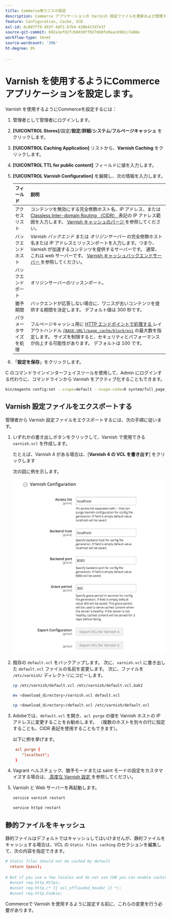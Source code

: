 ```yaml
---
title: Commerce用ワニスの設定
description: Commerce アプリケーションの Varnish 設定ファイルを更新および管理する方法について説明します。
feature: Configuration, Cache, SCD
exl-id: 6c007ff9-493f-4df2-b7b4-438b41fd7e37
source-git-commit: 602a1ef82fcb8d30ff027db0fe0aacb981c7e08e
workflow-type: tm+mt
source-wordcount: '396'
ht-degree: 0%

---
```


# Varnish を使用するようにCommerce アプリケーションを設定します。

Varnish を使用するようにCommerceを設定するには：

1. 管理者として管理者にログインします。
1. **[!UICONTROL Stores]**/設定/**設定**/**詳細**/**システム**/**フルページキャッシュ** をクリックします。
1. **[!UICONTROL Caching Application]** リストから、**Varnish Caching** をクリックします。
1. **[!UICONTROL TTL for public content]** フィールドに値を入力します。
1. **[!UICONTROL Varnish Configuration]** を展開し、次の情報を入力します。

   | フィールド | 説明 |
   | ----- | ----------- |
   | アクセスリスト | コンテンツを無効にする完全修飾ホスト名、IP アドレス、または [Classless Inter-domain Routing （CIDR） ](https://www.digitalocean.com/community/tutorials/understanding-ip-addresses-subnets-and-cidr-notation-for-networking) 表記の IP アドレス範囲を入力します。 [Varnish キャッシュのパージ ](https://varnish-cache.org/docs/3.0/tutorial/purging.html) を参照してください。 |
   | バックエンドホスト | Varnish _バックエンド_ または _オリジンサーバー_ の完全修飾ホスト名または IP アドレスとリッスンポートを入力します。つまり、Varnish が加速するコンテンツを提供するサーバーです。 通常、これは web サーバーです。 [Varnish キャッシュバックエンドサーバー ](https://www.varnish-cache.org/docs/trunk/users-guide/vcl-backends.html) を参照してください。 |
   | バックエンドポート | オリジンサーバーのリッスンポート。 |
   | 猶予期間 | バックエンドが応答しない場合に、ワニスが古いコンテンツを提供する期間を決定します。 デフォルト値は 300 秒です。 |
   | パラメータサイズを処理 | フルページキャッシュ用に [ HTTP エンドポイントで処理する ](https://developer.adobe.com/commerce/frontend-core/guide/layouts/#layout-handles) レイアウトハンドル [`{BASE-URL}/page_cache/block/esi`](use-varnish-esi.md) の最大数を指定します。 サイズを制限すると、セキュリティとパフォーマンスが向上する可能性があります。 デフォルトは 100 です。 |

1. 「**設定を保存**」をクリックします。

C のコマンドラインインターフェイスツールを使用して、Admin にログインする代わりに、コマンドラインから Varnish をアクティブ化することもできます。

```bash
bin/magento config:set --scope=default --scope-code=0 system/full_page_cache/caching_application 2
```

## Varnish 設定ファイルをエクスポートする

管理者から Varnish 設定ファイルをエクスポートするには、次の手順に従います。

1. いずれかの書き出しボタンをクリックして、Varnish で使用できる `varnish.vcl` を作成します。

   たとえば、Varnish 4 がある場合は、[**Varnish 4 の VCL を書き出す**] をクリックします

   次の図に例を示します。

   ![Admin で Varnish を使用するようにCommerceを設定する ](../../assets/configuration/varnish-admin-22.png)

1. 既存の `default.vcl` をバックアップします。 次に、`varnish.vcl` に書き出した `default.vcl` ファイルの名前を変更します。 次に、ファイルを `/etc/varnish/` ディレクトリにコピーします。

   ```bash
   cp /etc/varnish/default.vcl /etc/varnish/default.vcl.bak2
   ```

   ```bash
   mv <download_directory>/varnish.vcl default.vcl
   ```

   ```bash
   cp <download_directory>/default.vcl /etc/varnish/default.vcl
   ```

1. Adobeでは、`default.vcl` を開き、`acl purge` の値を Varnish ホストの IP アドレスに変更することをお勧めします。 （複数のホストを別々の行に指定することも、CIDR 表記を使用することもできます）。

   以下に例を挙げます。

   ```conf
    acl purge {
       "localhost";
    }
   ```

1. Vagrant ヘルスチェック、猶予モードまたは saint モードの設定をカスタマイズする場合は、[ 高度な Varnish 設定 ](config-varnish-advanced.md) を参照してください。

1. Varnish と Web サーバーを再起動します。

   ```bash
   service varnish restart
   ```

   ```bash
   service httpd restart
   ```

## 静的ファイルをキャッシュ

静的ファイルはデフォルトではキャッシュしてはいけませんが、静的ファイルをキャッシュする場合は、VCL の `Static files caching` のセクションを編集して、次の内容を指定できます。

```conf
# Static files should not be cached by default
  return (pass);

# But if you use a few locales and do not use CDN you can enable caching static files by commenting previous line (#return (pass);) and uncommenting next 3 lines
  #unset req.http.Https;
  #unset req.http./* {{ ssl_offloaded_header }} */;
  #unset req.http.Cookie;
```

Commerceで Varnish を使用するように設定する前に、これらの変更を行う必要があります。
